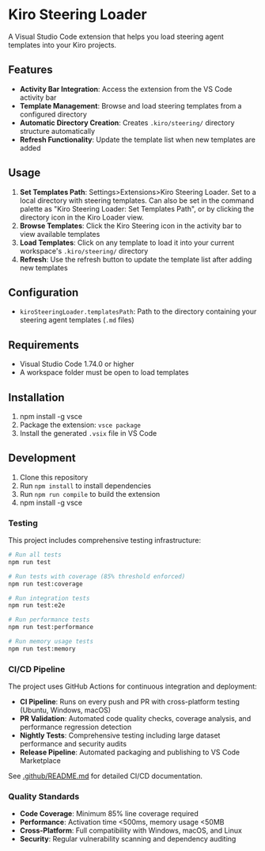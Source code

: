 # Kiro Steering Loader

A Visual Studio Code extension that helps you load steering agent templates into your Kiro projects.

## Features

- **Activity Bar Integration**: Access the extension from the VS Code activity bar
- **Template Management**: Browse and load steering templates from a configured directory
- **Automatic Directory Creation**: Creates `.kiro/steering/` directory structure automatically
- **Refresh Functionality**: Update the template list when new templates are added

## Usage

1. **Set Templates Path**: Settings>Extensions>Kiro Steering Loader.  Set to a local directory with steering templates.  Can also be set in the command palette as "Kiro Steering Loader: Set Templates Path", or by clicking the directory icon in the Kiro Loader view.
2. **Browse Templates**: Click the Kiro Steering icon in the activity bar to view available templates
3. **Load Templates**: Click on any template to load it into your current workspace's `.kiro/steering/` directory
4. **Refresh**: Use the refresh button to update the template list after adding new templates

## Configuration

- `kiroSteeringLoader.templatesPath`: Path to the directory containing your steering agent templates (`.md` files)

## Requirements

- Visual Studio Code 1.74.0 or higher
- A workspace folder must be open to load templates

## Installation

1. npm install -g vsce
2. Package the extension: `vsce package`
3. Install the generated `.vsix` file in VS Code

## Development

1. Clone this repository
2. Run `npm install` to install dependencies
3. Run `npm run compile` to build the extension
4. npm install -g vsce

### Testing

This project includes comprehensive testing infrastructure:

```bash
# Run all tests
npm run test

# Run tests with coverage (85% threshold enforced)
npm run test:coverage

# Run integration tests
npm run test:e2e

# Run performance tests
npm run test:performance

# Run memory usage tests
npm run test:memory
```

### CI/CD Pipeline

The project uses GitHub Actions for continuous integration and deployment:

- **CI Pipeline**: Runs on every push and PR with cross-platform testing (Ubuntu, Windows, macOS)
- **PR Validation**: Automated code quality checks, coverage analysis, and performance regression detection
- **Nightly Tests**: Comprehensive testing including large dataset performance and security audits
- **Release Pipeline**: Automated packaging and publishing to VS Code Marketplace

See [.github/README.md](.github/README.md) for detailed CI/CD documentation.

### Quality Standards

- **Code Coverage**: Minimum 85% line coverage required
- **Performance**: Activation time <500ms, memory usage <50MB
- **Cross-Platform**: Full compatibility with Windows, macOS, and Linux
- **Security**: Regular vulnerability scanning and dependency auditing